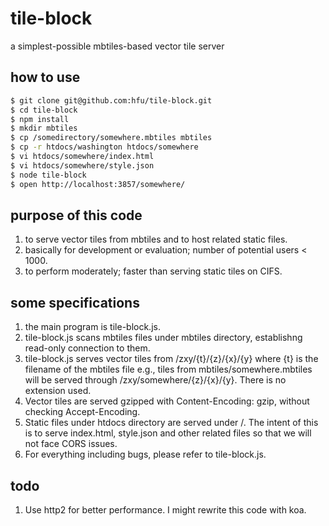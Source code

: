 # tile-block
a simplest-possible mbtiles-based vector tile server

## how to use
```sh
$ git clone git@github.com:hfu/tile-block.git
$ cd tile-block
$ npm install
$ mkdir mbtiles
$ cp /somedirectory/somewhere.mbtiles mbtiles
$ cp -r htdocs/washington htdocs/somewhere
$ vi htdocs/somewhere/index.html
$ vi htdocs/somewhere/style.json
$ node tile-block
$ open http://localhost:3857/somewhere/
```

## purpose of this code
1. to serve vector tiles from mbtiles and to host related static files.
2. basically for development or evaluation; number of potential users < 1000.
3. to perform moderately; faster than serving static tiles on CIFS.

## some specifications
1. the main program is tile-block.js.
2. tile-block.js scans mbtiles files under mbtiles directory, establishng read-only connection to them.
3. tile-block.js serves vector tiles from /zxy/{t}/{z}/{x}/{y} where {t} is the filename of the mbtiles file e.g., tiles from mbtiles/somewhere.mbtiles will be served through /zxy/somewhere/{z}/{x}/{y}. There is no extension used.
4. Vector tiles are served gzipped with Content-Encoding: gzip, without checking Accept-Encoding.
5. Static files under htdocs directory are served under /. The intent of this is to serve index.html, style.json and other related files so that we will not face CORS issues.
6. For everything including bugs, please refer to tile-block.js.

## todo
1. Use http2 for better performance. I might rewrite this code with koa. 

